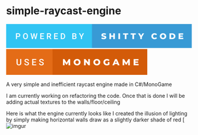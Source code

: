 # simple-raycast-engine

[![forthebadge](badges/powered-by-shitty-code.svg)](https://forthebadge.com)
[![forthebadge](badges/uses-monogame.svg)](https://forthebadge.com)

A very simple and inefficient raycast engine made in C#/MonoGame

I am currently working on refactoring the code. Once that is done I will be adding actual textures to the walls/floor/ceiling


Here is what the engine currently looks like
I created the illusion of lighting by simply making horizontal walls draw as a slightly darker shade of red
[![imgur](https://i.imgur.com/9eYWVWy.gif)

